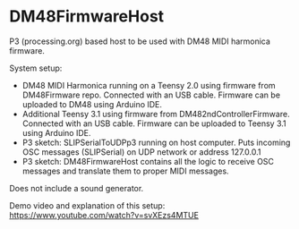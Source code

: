 # DM48FirmwareHost
P3 (processing.org) based host to be used with DM48 MIDI harmonica firmware.

System setup:

- DM48 MIDI Harmonica running on a Teensy 2.0 using firmware from DM48Firmware repo. Connected with an USB cable. Firmware can be uploaded to DM48 using Arduino IDE.
- Additional Teensy 3.1 using firmware from DM482ndControllerFirmware. Connected with an USB cable. Firmware can be uploaded to Teensy 3.1 using Arduino IDE.
- P3 sketch: SLIPSerialToUDPp3 running on host computer. Puts incoming OSC messages (SLIPSerial) on UDP network or address 127.0.0.1
- P3 sketch: DM48FirmwareHost contains all the logic to receive OSC messages and translate them to proper MIDI messages.

Does not include a sound generator.

Demo video and explanation of this setup: https://www.youtube.com/watch?v=svXEzs4MTUE 
